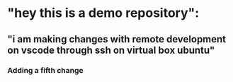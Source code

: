 # "hey this is a demo repository":
## "i am making changes with remote development on vscode through ssh on virtual box ubuntu" 

### Adding a fifth change

